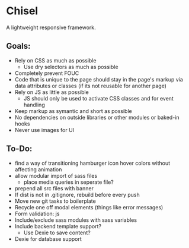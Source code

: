 # Chisel
A lightweight responsive framework.

## Goals:
- Rely on CSS as much as possible
	+ Use dry selectors as much as possible
- Completely prevent FOUC
- Code that is unique to the page should stay in the page's markup via data attributes or classes (if its not reusable for another page)
- Rely on JS as little as possible
	+ JS should only be used to activate CSS classes and for event handling
- Keep markup as symantic and short as possible
- No dependencies on outside libraries or other modules or baked-in hooks
- Never use images for UI

## To-Do:
- find a way of transitioning hamburger icon hover colors without affecting animation
- allow modular import of sass files
	+ place media queries in seperate file?
- prepend all src files with banner
- If dist is not in .gitignore, rebuild before every push
- Move new git tasks to boilerplate
- Recycle one off modal elements (things like error messages)
- Form validation: js
- Include/exclude sass modules with sass variables
- Include backend template support?
	- Use Dexie to save content?
- Dexie for database support
